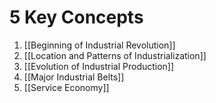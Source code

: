 # 5 Key Concepts

1. [[Beginning of Industrial Revolution]]
2. [[Location and Patterns of Industrialization]]
3. [[Evolution of Industrial Production]]
4. [[Major Industrial Belts]]
5. [[Service Economy]]